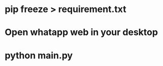 <!-- this is a auto text generator and you can also set custome reply -->

<!-- run this in terminal -->
# pip freeze > requirement.txt
# Open whatapp web in your desktop
<!-- run this in terminal -->
# python main.py